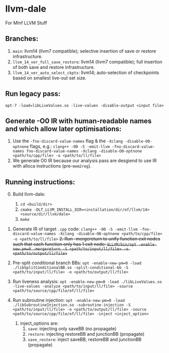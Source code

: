 # llvm-dale
For MInf LLVM Stuff
## Branches:
1. `main`: llvm14 (llvm7 compatible); selective insertion of save or restore infrastructure.
2. `llvm_14_ver_full_save_restore`: llvm14 (llvm7 compatible); full insertion of both save and restore infrastructure.
3. `llvm_14_ver_auto_select_ckpts`: llvm14; auto-selection of checkpoints based on smallest live-out set size.

## Run legacy pass:
`opt-7 -load=libLiveValues.so -live-values -disable-output <input file>`

## Generate -O0 IR with human-readable names and which allow later optimisations:
1. Use the `-fno-discard-value-names` flag & the `-Xclang -disable-O0-optnone` flags, e.g.:
    `clang++ -O0 -S -emit-llvm -fno-discard-value-names fno-discard-value-names -Xclang -disable-O0-optnone <path/to/cpp/file> -o <path/to/ll/file>`
2. We generate O0 IR because our analysis pass are desgiend to use IR with alloca instructions (pre-`mem2reg`).

## Running instructions:
0. Build llvm-dale:
    1. `cd <build/dir>`
    2. `cmake -DLT_LLVM_INSTALL_DIR=<installation/dir/of/llvm/14> <source/dir/llvm/dale>`
    3. `make`
1. Generate IR of target `.cpp` code:
    `clang++ -O0 -S -emit-llvm -fno-discard-value-names -Xclang -disable-O0-optnone <path/to/cpp/file> -o <path/to/ll/file>`
~~2. Run -mergereturn to unify function exit nodes such that each function only has 1 exit node:
    `$LLVM/bin/opt -enable-new-pm=0 -mergereturn -S <path/to/input/ll/file> -o <path/to/output/ll/file>`~~
3. Pre-split conditional branch BBs:
    `opt -enable-new-pm=0 -load ./libSplitConditionalBB.so -split-conditional-bb -S <path/to/input/ll/file> -o <path/to/output/ll/file>`
4. Run liveness analysis:
    `opt -enable-new-pm=0 -load ./libLiveValues.so -live-values -analyze <path/to/input/ll/file> -source <path/to/source/cpp/file/of/ll/file>`
5. Run subroutine injection:
    `opt -enable-new-pm=0 -load ./libSubroutineInjection.so -subroutine-injection -S <path/to/input/ll/file> -o <path/to/output/ll/file> -source <path/to/source/cpp/file/of/ll/file> -inject <inject_option>`

    1. inject_options are:
        1. `save`: injecting only saveBB (no propagate)
        2. `restore`: injecting restoreBB and junctionBB (propagate)
        3. `save_restore`: inject saveBB, restoreBB and junctionBB (propagate)

